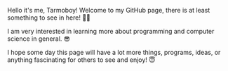 Hello it's me, Tarmoboy! Welcome to my GitHub page, there is at least something to see in here! 💪🏾

I am very interested in learning more about programming and computer science in general. 😎

I hope some day this page will have a lot more things, programs, ideas, or anything fascinating for others to see and enjoy! 😇
